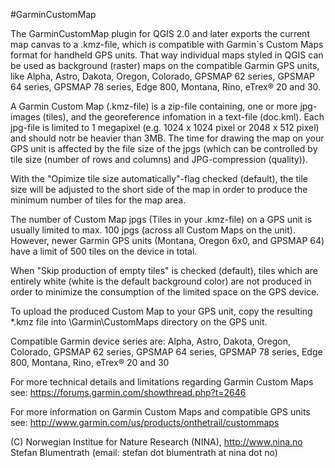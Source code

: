 ﻿#GarminCustomMap

The GarminCustomMap plugin for QGIS 2.0 and later exports the current map canvas to a .kmz-file, which is compatible with Garmin`s Custom Maps format for handheld GPS units. That way individual maps styled in QGIS can be used as background (raster) maps on the compatible Garmin GPS units, like Alpha, Astro, Dakota, Oregon, Colorado, GPSMAP 62 series, GPSMAP 64 series, GPSMAP 78 series, Edge 800, Montana, Rino, eTrex® 20 and 30.

A Garmin Custom Map (.kmz-file) is a zip-file containing, one or more jpg-images (tiles), and the georeference infomation in a text-file (doc.kml).
Each jpg-file is limited to 1 megapixel (e.g. 1024 x 1024 pixel or 2048 x 512 pixel) and should notr be heavier than 3MB. The time for drawing the map on your GPS unit is affected by the file size of the jpgs (which can be controlled by tile size (number of rows and columns) and JPG-compression (quality)).

With the "Opimize tile size automatically"-flag checked (default), the tile size will be adjusted to the short side of the map in order to produce the minimum number of tiles for the map area.

The number of Custom Map jpgs (Tiles in your .kmz-file) on a GPS unit is usually limited to max. 100 jpgs (across all Custom Maps on the unit). However, newer Garmin GPS units (Montana, Oregon 6x0, and GPSMAP 64) have a limit of 500 tiles on the device in total.

When "Skip production of empty tiles" is checked (default), tiles which are entirely white (white is the default background color) are not produced in order to minimize the consumption of the limited space on the GPS device.

To upload the produced Custom Map to your GPS unit, copy the resulting *.kmz file into \Garmin\CustomMaps directory on the GPS unit.

Compatible Garmin device series are:
Alpha, Astro, Dakota, Oregon, Colorado, GPSMAP 62 series, GPSMAP 64 series, GPSMAP 78 series, Edge 800, Montana, Rino, eTrex® 20 and 30

For more technical details and limitations regarding Garmin Custom Maps see:
https://forums.garmin.com/showthread.php?t=2646

For more information on Garmin Custom Maps and compatible GPS units see:
http://www.garmin.com/us/products/onthetrail/custommaps

(C) Norwegian Institue for Nature Research (NINA), http://www.nina.no
Stefan Blumentrath (email: stefan dot blumentrath at nina dot no)